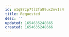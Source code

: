 ```yaml
---
id: o1q87zp7tl2fa89ux2nv1s4
title: Requested
desc: ''
updated: 1654635248665
created: 1654635248666
---
```



